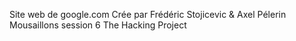 Site web de google.com
Crée par Frédéric Stojicevic & Axel Pélerin
Mousaillons session 6 The Hacking Project
